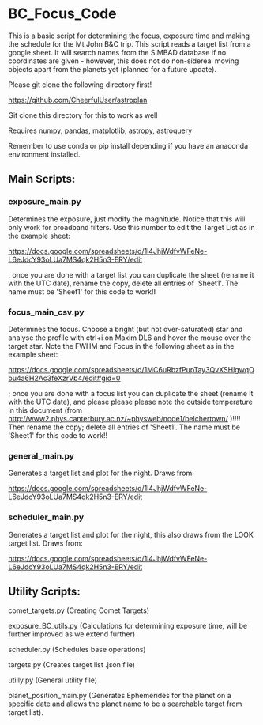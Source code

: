 # BC_Focus_Code

This is a basic script for determining the focus, exposure time and making the schedule for the Mt John B&C trip. This script reads a target list from a google sheet. It will search names from the SIMBAD database if no coordinates are given - however, this does not do non-sidereal moving objects apart from the planets yet (planned for a future update).

Please git clone the following directory first!

https://github.com/CheerfulUser/astroplan

Git clone this directory for this to work as well

Requires numpy, pandas, matplotlib, astropy, astroquery

Remember to use conda or pip install depending if you have an anaconda environment installed.

## Main Scripts:

### exposure_main.py

Determines the exposure, just modify the magnitude. Notice that this will only work for broadband filters. Use this number to edit the Target List as in the example sheet:

https://docs.google.com/spreadsheets/d/1l4JhjWdfvWFeNe-L6eJdcY93oLUa7MS4qk2H5n3-ERY/edit

, once you are done with a target list you can duplicate the sheet (rename it with the UTC date), rename the copy, delete all entries of 'Sheet1'. The name must be 'Sheet1' for this code to work!!

### focus_main_csv.py

Determines the focus. Choose a bright (but not over-saturated) star and analyse the profile with ctrl+i on Maxim DL6 and hover the mouse over the target star. Note the FWHM and Focus in the following sheet as in the example sheet:

https://docs.google.com/spreadsheets/d/1MC6uRbzfPupTay3QvXSHlgwqOou4a6H2Ac3feXzrVb4/edit#gid=0

; once you are done with a focus list you can duplicate the sheet (rename it with the UTC date), and please please please note the outside temperature in this document (from http://www2.phys.canterbury.ac.nz/~physweb/node1/belchertown/ )!!!! Then rename the copy; delete all entries of 'Sheet1'. The name must be 'Sheet1' for this code to work!!


### general_main.py

Generates a target list and plot for the night. Draws from:

https://docs.google.com/spreadsheets/d/1l4JhjWdfvWFeNe-L6eJdcY93oLUa7MS4qk2H5n3-ERY/edit

### scheduler_main.py

Generates a target list and plot for the night, this also draws from the LOOK target list. Draws from:

https://docs.google.com/spreadsheets/d/1l4JhjWdfvWFeNe-L6eJdcY93oLUa7MS4qk2H5n3-ERY/edit

## Utility Scripts:

comet_targets.py (Creating Comet Targets)

exposure_BC_utils.py (Calculations for determining exposure time, will be further improved as we extend further)

scheduler.py (Schedules base operations)

targets.py (Creates target list .json file)

utilly.py (General utility file)

planet_position_main.py (Generates Ephemerides for the planet on a specific date and allows the planet name to be a searchable target from target list).
